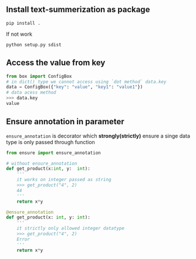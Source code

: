 ## Install text-summerization as package
```
pip install .
```
If not work
```
python setup.py sdist
```
## Access the value from key
```python
from box import ConfigBox
# in dict() type we cannot access using `dot method` data.key
data = ConfigBox({"key": "value", "key1": "value1"})
# data acess method
>>> data.key
value

```

## Ensure annotation in parameter
`ensure_annotation` is decorator which **strongly(strictly)** ensure a singe data type is only passed through function
```python
from ensure import ensure_annotation

# without ensure_annotation
def get_product(x:int, y:  int):
    '''
    it works on integer passed as string
    >>> get_product("4", 2)
    44
    '''
    return x*y

@ensure_annotation
def get_product(x: int, y: int):
    '''
    it strictly only allowed integer datatype
    >>> get_product("4", 2)
    Error
    '''
    return x*y
```
